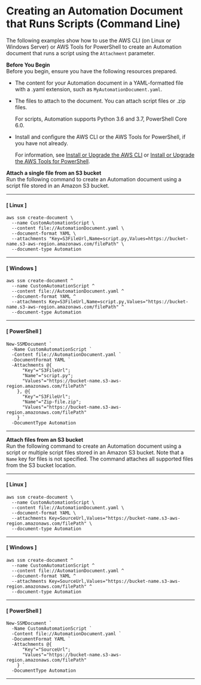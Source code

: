 # Creating an Automation Document that Runs Scripts \(Command Line\)<a name="automation-document-script-commandline"></a>

The following examples show how to use the AWS CLI \(on Linux or Windows Server\) or AWS Tools for PowerShell to create an Automation document that runs a script using the `Attachment` parameter\.

**Before You Begin**  
Before you begin, ensure you have the following resources prepared\. 
+ The content for your Automation document in a YAML\-formatted file with a \.yaml extension, such as `MyAutomationDocument.yaml`\.
+ The files to attach to the document\. You can attach script files or \.zip files\. 

  For scripts, Automation supports Python 3\.6 and 3\.7, PowerShell Core 6\.0\.
+ Install and configure the AWS CLI or the AWS Tools for PowerShell, if you have not already\.

  For information, see [Install or Upgrade the AWS CLI](getting-started-cli.md) or [Install or Upgrade the AWS Tools for PowerShell](getting-started-ps.md)\.

**Attach a single file from an S3 bucket**  
Run the following command to create an Automation document using a script file stored in an Amazon S3 bucket\.

------
#### [ Linux ]

```
aws ssm create-document \
  --name CustomAutomationScript \
  --content file://AutomationDocument.yaml \
  --document-format YAML \
  --attachments "Key=S3FileUrl,Name=script.py,Values=https://bucket-name.s3-aws-region.amazonaws.com/filePath" \
  --document-type Automation
```

------
#### [ Windows ]

```
aws ssm create-document ^
  --name CustomAutomationScript ^
  --content file://AutomationDocument.yaml ^
  --document-format YAML ^
  --attachments Key=S3FileUrl,Name=script.py,Values="https://bucket-name.s3-aws-region.amazonaws.com/filePath" ^
  --document-type Automation
```

------
#### [ PowerShell ]

```
New-SSMDocument `
  -Name CustomAutomationScript `
  -Content file://AutomationDocument.yaml `
  -DocumentFormat YAML `
  -Attachments @{
      "Key"="S3FileUrl";
      "Name"="script.py";
      "Values"="https://bucket-name.s3-aws-region.amazonaws.com/filePath"
    }, @{
      "Key"="S3FileUrl";
      "Name"="Zip-file.zip";
      "Values"="https://bucket-name.s3-aws-region.amazonaws.com/filePath"
    } `
  -DocumentType Automation
```

------

**Attach files from an S3 bucket**  
Run the following command to create an Automation document using a script or multiple script files stored in an Amazon S3 bucket\. Note that a `Name` key for files is not specified\. The command attaches all supported files from the S3 bucket location\.

------
#### [ Linux ]

```
aws ssm create-document \
  --name CustomAutomationScript \
  --content file://AutomationDocument.yaml \
  --document-format YAML \
  --attachments Key=SourceUrl,Values="https://bucket-name.s3-aws-region.amazonaws.com/filePath" \
  --document-type Automation
```

------
#### [ Windows ]

```
aws ssm create-document ^
  --name CustomAutomationScript ^
  --content file://AutomationDocument.yaml ^
  --document-format YAML ^
  --attachments Key=SourceUrl,Values="https://bucket-name.s3-aws-region.amazonaws.com/filePath" ^
  --document-type Automation
```

------
#### [ PowerShell ]

```
New-SSMDocument `
  -Name CustomAutomationScript `
  -Content file://AutomationDocument.yaml `
  -DocumentFormat YAML `
  -Attachments @{
      "Key"="SourceUrl";
      "Values"="https://bucket-name.s3-aws-region.amazonaws.com/filePath"
    } `
  -DocumentType Automation
```

------